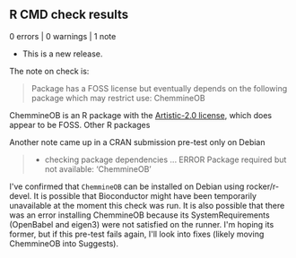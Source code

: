## R CMD check results

0 errors | 0 warnings | 1 note

* This is a new release.

The note on check is:

>Package has a FOSS license but eventually depends on the following
>  package which may restrict use:
>    ChemmineOB

ChemmineOB is an R package with the [Artistic-2.0 license](https://github.com/girke-lab/ChemmineOB/blob/master/LICENSE), which does appear to be FOSS.  Other R packages

Another note came up in a CRAN submission pre-test only on Debian

>* checking package dependencies ... ERROR
Package required but not available: ‘ChemmineOB’

I've confirmed that `ChemmineOB` can be installed on Debian using rocker/r-devel. It is possible that Bioconductor might have been temporarily unavailable at the moment this check was run.  It is also possible that there was an error installing ChemmineOB because its SystemRequirements (OpenBabel and eigen3) were not satisfied on the runner.  I'm hoping its former, but if this pre-test fails again, I'll look into fixes (likely moving ChemmineOB into Suggests).
